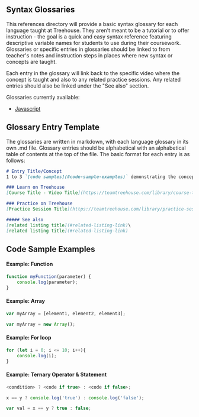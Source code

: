 ## Syntax Glossaries

This references directory will provide a basic syntax glossary for each language taught at Treehouse. They aren't meant to be a tutorial or to offer instruction - the goal is a quick and easy syntax reference featuring descriptive variable names for students to use during their coursework. Glossaries or specific entries in glossaries should be linked to from teacher's notes and instruction steps in places where new syntax or concepts are taught.

Each entry in the glossary will link back to the specific video where the concept is taught and also to any related practice sessions. Any related entries should also be linked under the "See also" section.

Glossaries currently available:

- [Javascript](https://github.com/treehouse/References/blob/master/javascript.md)



## Glossary Entry Template

The glossaries are written in markdown, with each language glossary in its own .md file. Glossary entries should be alphabetical with an alphabetical table of contents at the top of the file. The basic format for each entry is as follows:


```markdown
# Entry Title/Concept
1 to 3 `[code samples](#code-sample-examples)` demonstrating the concept with descriptive and educational variable names.

### Learn on Treehouse
[Course Title - Video Title](https://teamtreehouse.com/library/course-title)

### Practice on Treehouse
[Practice Session Title](https://teamtreehouse.com/library/practice-session-title)

##### See also
[related listing title](#related-listing-link)\
[related listing title](#related-listing-link)

```


## Code Sample Examples 

#### Example: Function

```javascript
function myFunction(parameter) {
    console.log(parameter);
}
```

#### Example: Array

```javascript
var myArray = [element1, element2, element3];
```

```javascript
var myArray = new Array();
```

#### Example: For loop

```javascript
for (let i = 0; i <= 10; i++){
    console.log(i);
}
```

#### Example: Ternary Operator & Statement

```javascript
<condition> ? <code if true> : <code if false>;
```

```javascript
x == y ? console.log('true') : console.log('false');
```

```javascript
var val = x == y ? true : false;
```
